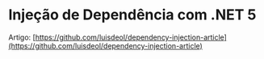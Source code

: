 # Injeção de Dependência com .NET 5

Artigo: [https://github.com/luisdeol/dependency-injection-article](https://github.com/luisdeol/dependency-injection-article)
